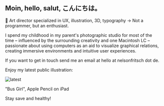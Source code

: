 ## Moin, hello, salut, **こんにちは。** 

🎨 Art director specialized in UX, illustration, 3D, typography → Not a programmer, but an enthusiast.

I spend my childhood in my parent's photographic studio for most of the time – influenced by the surrounding creativity and one Macintosh LC – passionate about using computers as an aid to visualize graphical relations, creating immersive environments and intuitive user experiences.

If you want to get in touch send me an email at hello at nelsonfritsch dot de.

Enjoy my latest public illustration:

![latest](https://github.com/form-follows-function/form-follows-function/blob/master/latest/latest.png)

"Bus Girl", Apple Pencil on iPad



Stay save and healthy!